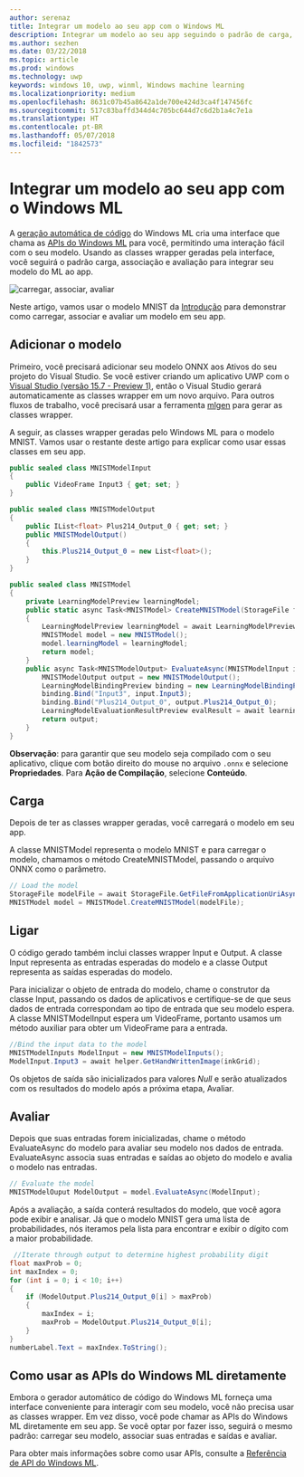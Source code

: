 ```yaml
---
author: serenaz
title: Integrar um modelo ao seu app com o Windows ML
description: Integrar um modelo ao seu app seguindo o padrão de carga, associação e avaliação.
ms.author: sezhen
ms.date: 03/22/2018
ms.topic: article
ms.prod: windows
ms.technology: uwp
keywords: windows 10, uwp, winml, Windows machine learning
ms.localizationpriority: medium
ms.openlocfilehash: 8631c07b45a8642a1de700e424d3ca4f147456fc
ms.sourcegitcommit: 517c83baffd344d4c705bc644d7c6d2b1a4c7e1a
ms.translationtype: HT
ms.contentlocale: pt-BR
ms.lasthandoff: 05/07/2018
ms.locfileid: "1842573"
---
```

# <a name="integrate-a-model-into-your-app-with-windows-ml"></a>Integrar um modelo ao seu app com o Windows ML

A [geração automática de código](overview.md#automatic-interface-code-generation) do Windows ML cria uma interface que chama as [APIs do Windows ML](/uwp/api/windows.ai.machinelearning.preview) para você, permitindo uma interação fácil com o seu modelo. Usando as classes wrapper geradas pela interface, você seguirá o padrão carga, associação e avaliação para integrar seu modelo do ML ao app.

![carregar, associar, avaliar](images/load-bind-evaluate.png)

Neste artigo, vamos usar o modelo MNIST da [Introdução](get-started.md) para demonstrar como carregar, associar e avaliar um modelo em seu app.

## <a name="add-the-model"></a>Adicionar o modelo

Primeiro, você precisará adicionar seu modelo ONNX aos Ativos do seu projeto do Visual Studio. Se você estiver criando um aplicativo UWP com o [Visual Studio (versão 15.7 - Preview 1)](https://www.visualstudio.com/vs/preview/), então o Visual Studio gerará automaticamente as classes wrapper em um novo arquivo. Para outros fluxos de trabalho, você precisará usar a ferramenta [mlgen](overview.md#automatic-interface-code-generation) para gerar as classes wrapper.

A seguir, as classes wrapper geradas pelo Windows ML para o modelo MNIST. Vamos usar o restante deste artigo para explicar como usar essas classes em seu app.

```csharp
public sealed class MNISTModelInput
{
    public VideoFrame Input3 { get; set; }
}

public sealed class MNISTModelOutput
{
    public IList<float> Plus214_Output_0 { get; set; }
    public MNISTModelOutput()
    {
        this.Plus214_Output_0 = new List<float>();
    }
}

public sealed class MNISTModel
{
    private LearningModelPreview learningModel;
    public static async Task<MNISTModel> CreateMNISTModel(StorageFile file)
    {
        LearningModelPreview learningModel = await LearningModelPreview.LoadModelFromStorageFileAsync(file);
        MNISTModel model = new MNISTModel();
        model.learningModel = learningModel;
        return model;
    }
    public async Task<MNISTModelOutput> EvaluateAsync(MNISTModelInput input) {
        MNISTModelOutput output = new MNISTModelOutput();
        LearningModelBindingPreview binding = new LearningModelBindingPreview(learningModel);
        binding.Bind("Input3", input.Input3);
        binding.Bind("Plus214_Output_0", output.Plus214_Output_0);
        LearningModelEvaluationResultPreview evalResult = await learningModel.EvaluateAsync(binding, string.Empty);
        return output;
    }
}
```

**Observação**: para garantir que seu modelo seja compilado com o seu aplicativo, clique com botão direito do mouse no arquivo `.onnx` e selecione **Propriedades**. Para **Ação de Compilação**, selecione **Conteúdo**.

## <a name="load"></a>Carga

Depois de ter as classes wrapper geradas, você carregará o modelo em seu app.

A classe MNISTModel representa o modelo MNIST e para carregar o modelo, chamamos o método CreateMNISTModel, passando o arquivo ONNX como o parâmetro.

```csharp
// Load the model
StorageFile modelFile = await StorageFile.GetFileFromApplicationUriAsync(new Uri($"ms-appx:///Assets/MNIST.onnx"));
MNISTModel model = MNISTModel.CreateMNISTModel(modelFile);
```

## <a name="bind"></a>Ligar

O código gerado também inclui classes wrapper Input e Output. A classe Input representa as entradas esperadas do modelo e a classe Output representa as saídas esperadas do modelo.

Para inicializar o objeto de entrada do modelo, chame o construtor da classe Input, passando os dados de aplicativos e certifique-se de que seus dados de entrada correspondam ao tipo de entrada que seu modelo espera. A classe MNISTModelInput espera um VideoFrame, portanto usamos um método auxiliar para obter um VideoFrame para a entrada.

```csharp
//Bind the input data to the model
MNISTModelInputs ModelInput = new MNISTModelInputs();
ModelInput.Input3 = await helper.GetHandWrittenImage(inkGrid);
```

Os objetos de saída são inicializados para valores *Null* e serão atualizados com os resultados do modelo após a próxima etapa, Avaliar.

## <a name="evaluate"></a>Avaliar

Depois que suas entradas forem inicializadas, chame o método EvaluateAsync do modelo para avaliar seu modelo nos dados de entrada. EvaluateAsync associa suas entradas e saídas ao objeto do modelo e avalia o modelo nas entradas.

```csharp
// Evaluate the model
MNISTModelOuput ModelOutput = model.EvaluateAsync(ModelInput);
```

Após a avaliação, a saída conterá resultados do modelo, que você agora pode exibir e analisar. Já que o modelo MNIST gera uma lista de probabilidades, nós iteramos pela lista para encontrar e exibir o dígito com a maior probabilidade.

```csharp
 //Iterate through output to determine highest probability digit
float maxProb = 0;
int maxIndex = 0;
for (int i = 0; i < 10; i++)
{
    if (ModelOutput.Plus214_Output_0[i] > maxProb)
    {
        maxIndex = i;
        maxProb = ModelOutput.Plus214_Output_0[i];
    }
}
numberLabel.Text = maxIndex.ToString();
```

## <a name="using-the-windows-ml-apis-directly"></a>Como usar as APIs do Windows ML diretamente

Embora o gerador automático de código do Windows ML forneça uma interface conveniente para interagir com seu modelo, você não precisa usar as classes wrapper. Em vez disso, você pode chamar as APIs do Windows ML diretamente em seu app.
Se você optar por fazer isso, seguirá o mesmo padrão: carregar seu modelo, associar suas entradas e saídas e avaliar.

Para obter mais informações sobre como usar APIs, consulte a [Referência de API do Windows ML](/uwp/api/windows.ai.machinelearning.preview).
